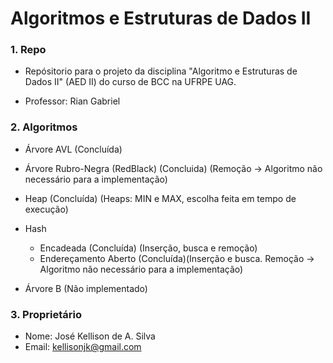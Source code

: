 # Algoritmos e Estruturas de Dados II #

### 1. Repo ###

* Repósitorio para o projeto da disciplina "Algoritmo e Estruturas de Dados II" (AED II) do curso de BCC na UFRPE UAG.

* Professor: Rian Gabriel

### 2. Algoritmos

* Árvore AVL (Concluída)
* Árvore Rubro-Negra (RedBlack) (Concluida) (Remoção -> Algoritmo não necessário para a implementação)
* Heap (Concluída) (Heaps: MIN e MAX, escolha feita em tempo de execução)
* Hash
  - Encadeada (Concluída) (Inserção, busca e remoção)
  - Endereçamento Aberto (Concluída)(Inserção e busca. Remoção -> Algoritmo não necessário para a implementação)

* Árvore B (Não implementado)


### 3. Proprietário ###

* Nome: José Kellison de A. Silva
* Email:  kellisonjk@gmail.com